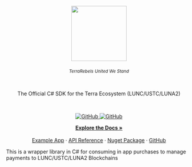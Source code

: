 
<p align="center">
    <a href="https://www.terrarebels.net/"><img src="https://github.com/terra-rebels/terra-sharp/blob/master/TerraSharp/TerraRebels.png" align="center" width=150/></a>
</p>
<div align="center">
  <sub><em>TerraRebels</em></sub>
  <sub><em>United We Stand</em></sub>
</div>

<p>&nbsp;</p>
<p align="center">
The Official C# SDK for the Terra Ecosystem (LUNC/USTC/LUNA2)
</p>
<br/>

<p align="center">
  <a href="https://github.com/terra-rebels/terra-sharp/blob/master/LICENSE.md">
  <img alt="GitHub" src="https://img.shields.io/github/license/terra-money/terra.js">
  </a>

  <a href="https://www.nuget.org/packages/TerraSharp">
    <img alt="GitHub" src="https://img.shields.io/github/license/terra-money/terra.js">
  </a>
</p>

<p align="center">
  <a href="https://docs.terra.money/"><strong>Explore the Docs »</strong></a>
  <br />
  <br/>
  <a href="https://github.com/terra-rebels/terra-sharp/tree/master/TerraSharp.Maui.Example">Example App</a>
  ·
  <a href="https://terra-rebels.github.io/terra-sharp/TerraSharp/Documentation/html/index.html">API Reference</a>
  ·
  <a href="https://www.nuget.org/packages/TerraSharp">Nuget Package</a>
  ·
  <a href="https://github.com/terra-rebels/Terra-Sharp">GitHub</a>
</p>

This is a wrapper library in C# for consuming in app purchases to manage payments to LUNC/USTC/LUNA2 Blockchains
